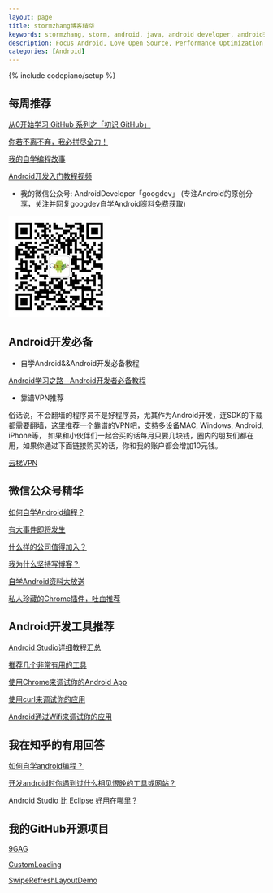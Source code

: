 ```yaml
---
layout: page
title: stormzhang博客精华
keywords: stormzhang, storm, android, java, android developer, android开发, android技术分享, performance
description: Focus Android, Love Open Source, Performance Optimization, Coding now
categories: [Android]
---
```

{% include codepiano/setup %}

## 每周推荐

[从0开始学习 GitHub 系列之「初识 GitHub」](http://mp.weixin.qq.com/s?__biz=MzA4NTQwNDcyMA==&mid=2650661735&idx=1&sn=9aceac07d272e9202d1b5294f857a5ff#rd)

[你若不离不弃，我必拼尽全力！](http://mp.weixin.qq.com/s?__biz=MzA4NTQwNDcyMA==&mid=2650661716&idx=1&sn=9b5f51f8b6e6947608666cfdab219855#rd)


[我的自学编程故事](http://mp.weixin.qq.com/s?__biz=MzA4NTQwNDcyMA==&mid=402784322&idx=1&sn=b28ae10f7f30db7918398a85923b65b5#rd)

[Android开发入门教程视频](http://e.jikexueyuan.com/android.html?hmsr=stormzhang_index_word_12.07)

* 我的微信公众号: AndroidDeveloper「googdev」 (专注Android的原创分享，关注并回复googdev自学Android资料免费获取)

<img src="/image/weixinpublic.jpg" />

## Android开发必备

* 自学Android&&Android开发必备教程

[Android学习之路--Android开发者必备教程](http://stormzhang.com/android/2014/07/07/learn-android-from-rookie)

* 靠谱VPN推荐

俗话说，不会翻墙的程序员不是好程序员，尤其作为Android开发，连SDK的下载都需要翻墙，这里推荐一个靠谱的VPN吧，支持多设备MAC, Windows, Android, iPhone等， 如果和小伙伴们一起合买的话每月只要几块钱，圈内的朋友们都在用，如果你通过下面链接购买的话，你和我的账户都会增加10元钱。

[云梯VPN](http://refyt.com/?r=a9b90a505050781a)

## 微信公众号精华

[如何自学Android编程？](http://stormzhang.com/android/2016/01/21/learn-android-byself)

[有大事件即将发生](http://mp.weixin.qq.com/s?__biz=MzA4NTQwNDcyMA==&mid=402689997&idx=1&sn=4a0bfab80d93885bc9016c785303ac7f#rd)

[什么样的公司值得加入？](http://mp.weixin.qq.com/s?__biz=MzA4NTQwNDcyMA==&mid=402644669&idx=1&sn=eaf1461b4d0d4bd0faf3cd5042b8ad0d#rd)

[我为什么坚持写博客？](http://mp.weixin.qq.com/s?__biz=MzA4NTQwNDcyMA==&mid=402564613&idx=1&sn=d2b7c75b11046a0dcf8df77e737d2b4c#rd)

[自学Android资料大放送](http://mp.weixin.qq.com/s?__biz=MzA4NTQwNDcyMA==&mid=402468813&idx=1&sn=0e12e4e6e0f92369c0b40b150556b53d#rd)

[私人珍藏的Chrome插件，吐血推荐](http://stormzhang.com/devtools/2016/01/15/google-chrome-extension)

<!-- <a href="http://m.jianxun.io/event/2?from=stormzhang"><img src="http://www.jianxun.io/ad/20151101/eventno2-stormzhang-banner.png" /></a> -->

## Android开发工具推荐

[Android Studio详细教程汇总](http://stormzhang.com/devtools/2015/06/17/android-studio-all)

[推荐几个非常有用的工具](http://stormzhang.com/android/2015/05/26/android-tools)

[使用Chrome来调试你的Android App](http://stormzhang.com/android/2015/03/05/android-debug-use-chrome)

[使用curl来调试你的应用](http://stormzhang.com/devtools/2014/11/07/use-curl-debug)

[Android通过Wifi来调试你的应用](http://stormzhang.com/android/2014/08/27/adb-over-wifi)

## 我在知乎的有用回答

[如何自学android编程？](http://www.zhihu.com/question/26417244)

[开发android时你遇到过什么相见恨晚的工具或网站？](http://www.zhihu.com/question/27140400/answer/35480412)

[Android Studio 比 Eclipse 好用在哪里？](http://www.zhihu.com/question/21534929/answer/34488828)

## 我的GitHub开源项目

[9GAG](https://github.com/stormzhang/9GAG)

[CustomLoading](https://github.com/stormzhang/CustomLoading)

[SwipeRefreshLayoutDemo](https://github.com/stormzhang/SwipeRefreshLayoutDemo)

<br />

<div id="comment-hook">
<!-- 多说评论框 start -->
	<div class="ds-thread" data-thread-key="88888" data-title="{{ page.title }}" data-url="http://stormzhang.com{{ page.url }}"></div>
<!-- 多说评论框 end -->
<!-- 多说公共JS代码 start (一个网页只需插入一次) -->
<script type="text/javascript">
var duoshuoQuery = {short_name:"stormzhang"};
	(function() {
		var ds = document.createElement('script');
		ds.type = 'text/javascript';ds.async = true;
		ds.src = (document.location.protocol == 'https:' ? 'https:' : 'http:') + '//static.duoshuo.com/embed.js';
		ds.charset = 'UTF-8';
		(document.getElementsByTagName('head')[0] 
		 || document.getElementsByTagName('body')[0]).appendChild(ds);
	})();
	</script>
<!-- 多说公共JS代码 end -->
</div>
